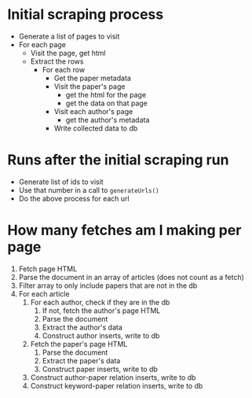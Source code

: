 # Initial scraping process

-  Generate a list of pages to visit
-  For each page
   -  Visit the page, get html
   -  Extract the rows
      -  For each row
         -  Get the paper metadata
         -  Visit the paper's page
            -  get the html for the page
            -  get the data on that page
         -  Visit each author's page
            -  get the author's metadata
         -  Write collected data to db

# Runs after the initial scraping run

-  Generate list of ids to visit
-  Use that number in a call to `generateUrls()`
-  Do the above process for each url

# How many fetches am I making per page

1. Fetch page HTML
2. Parse the document in an array of articles (does not count as a fetch)
3. Filter array to only include papers that are not in the db
4. For each article
   1. For each author, check if they are in the db
      1. If not, fetch the author's page HTML
      2. Parse the document
      3. Extract the author's data
      4. Construct author inserts, write to db
   2. Fetch the paper's page HTML
      1. Parse the document
      2. Extract the paper's data
      3. Construct paper inserts, write to db
   3. Construct author-paper relation inserts, write to db
   4. Construct keyword-paper relation inserts, write to db
